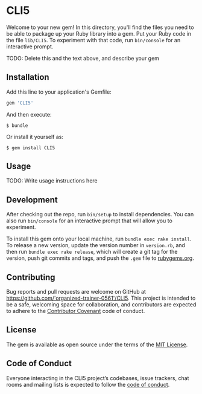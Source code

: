 # CLI5

Welcome to your new gem! In this directory, you'll find the files you need to be able to package up your Ruby library into a gem. Put your Ruby code in the file `lib/CLI5`. To experiment with that code, run `bin/console` for an interactive prompt.

TODO: Delete this and the text above, and describe your gem

## Installation

Add this line to your application's Gemfile:

```ruby
gem 'CLI5'
```

And then execute:

    $ bundle

Or install it yourself as:

    $ gem install CLI5

## Usage

TODO: Write usage instructions here

## Development

After checking out the repo, run `bin/setup` to install dependencies. You can also run `bin/console` for an interactive prompt that will allow you to experiment.

To install this gem onto your local machine, run `bundle exec rake install`. To release a new version, update the version number in `version.rb`, and then run `bundle exec rake release`, which will create a git tag for the version, push git commits and tags, and push the `.gem` file to [rubygems.org](https://rubygems.org).

## Contributing

Bug reports and pull requests are welcome on GitHub at https://github.com/'organized-trainer-0561'/CLI5. This project is intended to be a safe, welcoming space for collaboration, and contributors are expected to adhere to the [Contributor Covenant](http://contributor-covenant.org) code of conduct.

## License

The gem is available as open source under the terms of the [MIT License](https://opensource.org/licenses/MIT).

## Code of Conduct

Everyone interacting in the CLI5 project’s codebases, issue trackers, chat rooms and mailing lists is expected to follow the [code of conduct](https://github.com/'organized-trainer-0561'/CLI5/blob/master/CODE_OF_CONDUCT.md).

